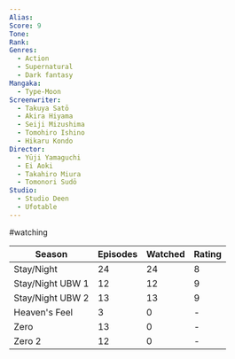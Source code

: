 ```yaml
---
Alias:
Score: 9
Tone: 
Rank:
Genres:
  - Action
  - Supernatural
  - Dark fantasy
Mangaka:
  - Type-Moon
Screenwriter:
  - Takuya Satō
  - Akira Hiyama
  - Seiji Mizushima
  - Tomohiro Ishino
  - Hikaru Kondo
Director:
  - Yūji Yamaguchi
  - Ei Aoki
  - Takahiro Miura
  - Tomonori Sudō
Studio:
  - Studio Deen
  - Ufotable
---
```

#watching 

| Season           | Episodes | Watched | Rating |
| ---------------- | -------- | ------- | ------ |
| Stay/Night       | 24       | 24      | 8      |
| Stay/Night UBW 1 | 12       | 12      | 9      |
| Stay/Night UBW 2 | 13       | 13      | 9      |
|Heaven's Feel|3|0|-
| Zero             | 13       | 0       | -      |
| Zero 2           | 12       | 0       | -      |
